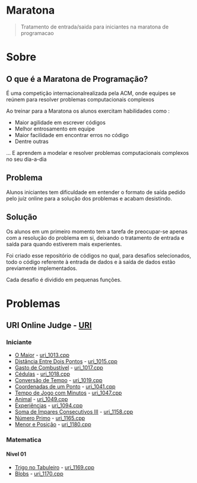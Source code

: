 # Maratona
> Tratamento de entrada/saida para iniciantes na maratona de programacao

# Sobre

## O que é a Maratona de Programação?

É uma competição internacionalrealizada pela ACM, onde equipes se reúnem para resolver problemas computacionais complexos

Ao treinar para a Maratona os alunos exercitam habilidades como :

  * Maior agilidade em escrever códigos
  * Melhor entrosamento em equipe
  * Maior facilidade em encontrar erros no código
  * Dentre outras
  
... E aprendem a modelar e resolver problemas computacionais complexos no seu dia­-a­-dia

## Problema

Alunos iniciantes tem dificuldade em entender o formato de saída pedido pelo juíz online para a solução dos problemas e acabam desistindo. 

## Solução

Os alunos em um primeiro momento tem a tarefa de preocupar­-se apenas com a resolução do problema em si, deixando o tratamento de entrada e saída para quando estiverem mais experientes.

Foi criado esse repositório de códigos no qual, para desafios selecionados, todo o código referente à entrada de dados e à saída de dados estão previamente implementados.

Cada  desafio é dividido  em  pequenas  funções.


# Problemas

## URI Online Judge - [URI](https://www.urionlinejudge.com.br)

### Iniciante

 * [O Maior](https://www.urionlinejudge.com.br/judge/pt/problems/view/1013) - [uri_1013.cpp](uri_1013.cpp)
 * [Distância Entre Dois Pontos](https://www.urionlinejudge.com.br/judge/pt/problems/view/1015) - [uri_1015.cpp](uri_1015.cpp)
 * [Gasto de Combustível](https://www.urionlinejudge.com.br/judge/pt/problems/view/1017) - [uri_1017.cpp](uri_1017.cpp)
 * [Cédulas](https://www.urionlinejudge.com.br/judge/pt/problems/view/1018) - [uri_1018.cpp](uri_1018.cpp)
 * [Conversão de Tempo](https://www.urionlinejudge.com.br/judge/pt/problems/view/1019) - [uri_1019.cpp](uri_1019.cpp)
 * [Coordenadas de um Ponto](https://www.urionlinejudge.com.br/judge/pt/problems/view/1041) - [uri_1041.cpp](uri_1041.cpp)
 * [Tempo de Jogo com Minutos](https://www.urionlinejudge.com.br/judge/pt/problems/view/1047) - [uri_1047.cpp](uri_1047.cpp)
 * [Animal](https://www.urionlinejudge.com.br/judge/pt/problems/view/1049) - [uri_1049.cpp](uri_1049.cpp)
 * [Experiências](https://www.urionlinejudge.com.br/judge/pt/problems/view/1094) - [uri_1094.cpp](uri_1094.cpp)
 * [Soma de Ímpares Consecutivos III](https://www.urionlinejudge.com.br/judge/pt/problems/view/1158) - [uri_1158.cpp](uri_1158.cpp)
 * [Número Primo](https://www.urionlinejudge.com.br/judge/pt/problems/view/1165) - [uri_1165.cpp](uri_1165.cpp)
 * [Menor e Posição](https://www.urionlinejudge.com.br/judge/pt/problems/view/1180) - [uri_1180.cpp](uri_1180.cpp)


### Matematica

#### Nivel 01

  * [Trigo no Tabuleiro](https://www.urionlinejudge.com.br/judge/pt/problems/view/1169) - [uri_1169.cpp](uri_1169.cpp)
  * [Blobs](https://www.urionlinejudge.com.br/judge/pt/problems/view/1170) - [uri_1170.cpp](uri_1170.cpp)



